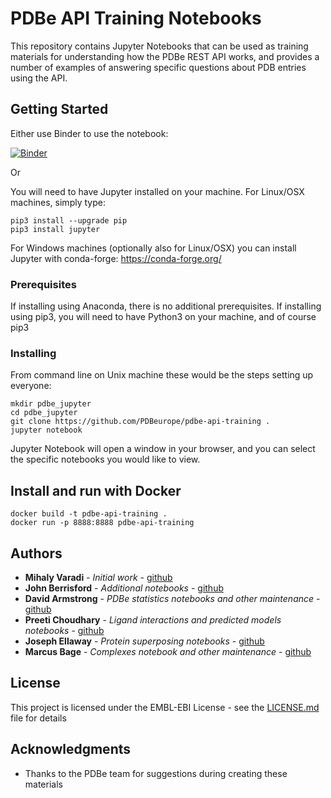 # PDBe API Training Notebooks

This repository contains Jupyter Notebooks that can be used as training materials for understanding how the PDBe REST API works, and provides a number of examples of answering specific questions about PDB entries using the API.

## Getting Started

Either use Binder to use the notebook:

[![Binder](https://mybinder.org/badge_logo.svg)](https://mybinder.org/v2/gh/PDBeurope/pdbe-api-training/master)

Or

You will need to have Jupyter installed on your machine. For Linux/OSX machines, simply type:

```
pip3 install --upgrade pip
pip3 install jupyter
```

For Windows machines (optionally also for Linux/OSX) you can install Jupyter with conda-forge:
https://conda-forge.org/

### Prerequisites

If installing using Anaconda, there is no additional prerequisites. If installing using pip3, you will need to have Python3 on your machine, and of course pip3

### Installing

From command line on Unix machine these would be the steps setting up everyone:

```
mkdir pdbe_jupyter
cd pdbe_jupyter
git clone https://github.com/PDBeurope/pdbe-api-training .
jupyter notebook
```

Jupyter Notebook will open a window in your browser, and you can select the specific notebooks you would like to view.


## Install and run with Docker

```shell
docker build -t pdbe-api-training .
docker run -p 8888:8888 pdbe-api-training
```



## Authors

* **Mihaly Varadi** - *Initial work* - [github](https://github.com/mvaradi)
* **John Berrisford** - *Additional notebooks* - [github](https://github.com/berrisfordjohn)
* **David Armstrong** - *PDBe statistics notebooks and other maintenance* - [github](https://github.com/drarmstrong)
* **Preeti Choudhary** - *Ligand interactions and predicted models notebooks* - [github](https://github.com/cypreeti)
* **Joseph Ellaway** - *Protein superposing notebooks* - [github](https://github.com/Joseph-Ellaway)
* **Marcus Bage** - *Complexes notebook and other maintenance* - [github](https://github.com/mbage)

## License

This project is licensed under the EMBL-EBI License - see the [LICENSE.md](LICENSE.md) file for details

## Acknowledgments

* Thanks to the PDBe team for suggestions during creating these materials
